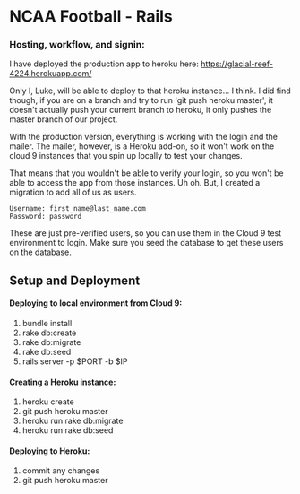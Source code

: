 # NCAA Football - Rails 

### Hosting, workflow, and signin:
I have deployed the production app to heroku here: https://glacial-reef-4224.herokuapp.com/

Only I, Luke, will be able to deploy to that heroku instance... I think. I did find though, if you are on a branch and try to run 'git push heroku master', it doesn't actually push your current branch to heroku, it only pushes the master branch of our project.


With the production version, everything is working with the login and the mailer. The mailer, however, is a Heroku add-on, so it won't work on the cloud 9 instances that you spin up locally to test your changes.

That means that you wouldn't be able to verify your login, so you won't be able to access the app from those instances. Uh oh. But, I created a migration to add all of us as users.

```
Username: first_name@last_name.com
Password: password
```

These are just pre-verified users, so you can use them in the Cloud 9 test environment to login. Make sure you seed the database to get these users on the database.



## Setup and Deployment

#### Deploying to local environment from Cloud 9:
1. bundle install
2. rake db:create
3. rake db:migrate
4. rake db:seed 
5. rails server -p $PORT -b $IP


#### Creating a Heroku instance:
1. heroku create
2. git push heroku master
3. heroku run rake db:migrate
4. heroku run rake db:seed


#### Deploying to Heroku:
1. commit any changes
2. git push heroku master